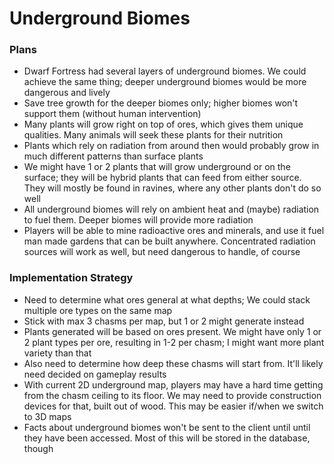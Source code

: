 # Underground Biomes

### Plans
- Dwarf Fortress had several layers of underground biomes. We could achieve the same thing; deeper underground biomes would be more dangerous and lively
- Save tree growth for the deeper biomes only; higher biomes won't support them (without human intervention)
- Many plants will grow right on top of ores, which gives them unique qualities. Many animals will seek these plants for their nutrition
- Plants which rely on radiation from around then would probably grow in much different patterns than surface plants
- We might have 1 or 2 plants that will grow underground or on the surface; they will be hybrid plants that can feed from either source. They will mostly be found in ravines, where any other plants don't do so well
- All underground biomes will rely on ambient heat and (maybe) radiation to fuel them. Deeper biomes will provide more radiation
- Players will be able to mine radioactive ores and minerals, and use it fuel man made gardens that can be built anywhere. Concentrated radiation sources will work as well, but need dangerous to handle, of course

### Implementation Strategy
- Need to determine what ores general at what depths; We could stack multiple ore types on the same map
- Stick with max 3 chasms per map, but 1 or 2 might generate instead
- Plants generated will be based on ores present. We might have only 1 or 2 plant types per ore, resulting in 1-2 per chasm; I might want more plant variety than that
- Also need to determine how deep these chasms will start from. It'll likely need decided on gameplay results
- With current 2D underground map, players may have a hard time getting from the chasm ceiling to its floor. We may need to provide construction devices for that, built out of wood. This may be easier if/when we switch to 3D maps
- Facts about underground biomes won't be sent to the client until until they have been accessed. Most of this will be stored in the database, though
